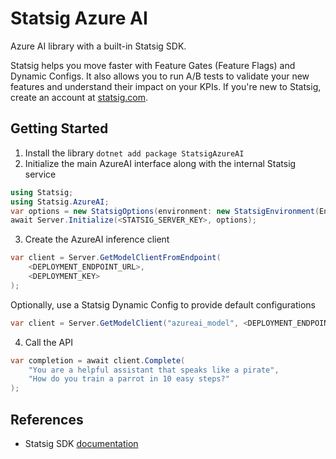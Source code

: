 # Statsig Azure AI

Azure AI library with a built-in Statsig SDK.

Statsig helps you move faster with Feature Gates (Feature Flags) and Dynamic Configs. It also allows you to run A/B tests to validate your new features and understand their impact on your KPIs. If you're new to Statsig, create an account at [statsig.com](https://www.statsig.com).

## Getting Started

1. Install the library `dotnet add package StatsigAzureAI`
2. Initialize the main AzureAI interface along with the internal Statsig service

```c#
using Statsig;
using Statsig.AzureAI;
var options = new StatsigOptions(environment: new StatsigEnvironment(EnvironmentTier.Development));
await Server.Initialize(<STATSIG_SERVER_KEY>, options);
```

3. Create the AzureAI inference client

```c#
var client = Server.GetModelClientFromEndpoint(
    <DEPLOYMENT_ENDPOINT_URL>,
    <DEPLOYMENT_KEY>
);
```

Optionally, use a Statsig Dynamic Config to provide default configurations

```c#
var client = Server.GetModelClient("azureai_model", <DEPLOYMENT_ENDPOINT_URL>, <DEPLOYMENT_KEY>);
```

4. Call the API

```c#
var completion = await client.Complete(
    "You are a helpful assistant that speaks like a pirate",
    "How do you train a parrot in 10 easy steps?"
);
```

## References

- Statsig SDK [documentation](https://docs.statsig.com/server/dotnetSDK/)
